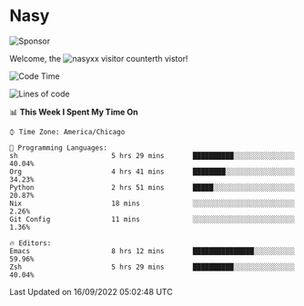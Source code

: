 # Nasy

<!--
<p align="center">
<img height="200" src="https://github-readme-stats.vercel.app/api?username=nasyxx&count_private=true&show_icons=true&theme=dracula&include_all_commits=true"/>
<img height="200" src="https://github-readme-stats.vercel.app/api/top-langs/?username=nasyxx&theme=dracula&hide=html,jupyter+notebook&count_private=true&show_icons=true"/>
</p>

  
----------------
-->

![Sponsor](https://img.shields.io/static/v1.svg?label=Sponsor&message=%E2%9D%A4&logo=GitHub&style=flat&color=pink)
 
Welcome, the ![nasyxx visitor counter](https://count.getloli.com/get/@nasyxx?theme=rule34)th vistor!
 
<!--START_SECTION:waka-->
![Code Time](http://img.shields.io/badge/Code%20Time-2%2C629%20hrs%2023%20mins-blue)

![Lines of code](https://img.shields.io/badge/From%20Hello%20World%20I%27ve%20Written-5%20Million%20lines%20of%20code-blue)

📊 **This Week I Spent My Time On** 

```text
⌚︎ Time Zone: America/Chicago

💬 Programming Languages: 
sh                       5 hrs 29 mins       ██████████░░░░░░░░░░░░░░░   40.04% 
Org                      4 hrs 41 mins       ████████░░░░░░░░░░░░░░░░░   34.23% 
Python                   2 hrs 51 mins       █████░░░░░░░░░░░░░░░░░░░░   20.87% 
Nix                      18 mins             ░░░░░░░░░░░░░░░░░░░░░░░░░   2.26% 
Git Config               11 mins             ░░░░░░░░░░░░░░░░░░░░░░░░░   1.36%

🔥 Editors: 
Emacs                    8 hrs 12 mins       ███████████████░░░░░░░░░░   59.96% 
Zsh                      5 hrs 29 mins       ██████████░░░░░░░░░░░░░░░   40.04%

```


 Last Updated on 16/09/2022 05:02:48 UTC
<!--END_SECTION:waka-->

<!-- ![visitors](https://visitor-badge.laobi.icu/badge?page_id=nasyxx.nasyxx) -->
